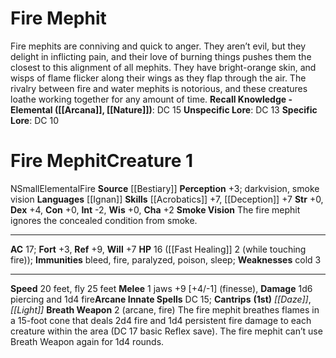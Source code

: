 ﻿---
ac: '17'
alignment: N
all_resistance: null
burrow_speed: null
charisma: '+2'
climb_speed: null
constitution: '+0'
creature_ability:
- Breath Weapon
- Smoke Vision
creature_family: '[[DATABASE/monsterfamily/Elemental, Mephit|Elemental, Mephit]]'
description: "Fire mephits are conniving and quick to anger. They aren\u2019t evil,\
  \ but they delight in inflicting pain, and their love of burning things pushes them\
  \ the closest to this alignment of all mephits. They have bright-orange skin, and\
  \ wisps of flame flicker along their wings as they flap through the air. The rivalry\
  \ between fire and water mephits is notorious, and these creatures loathe working\
  \ together for any amount of time.<br/><br/><b><u>Recall Knowledge - Elemental</u>\
  \ ( [[DATABASE/skill/Arcana|Arcana]] , [[DATABASE/skill/Nature|Nature]] )</b>: DC\
  \ 15<br/><b><u>Unspecific Lore</u></b>: DC 13<br/><b><u>Specific Lore</u></b>: DC\
  \ 10"
dexterity: '+4'
element: Fire
fly_speed: '25'
fortitude: '+3'
hardness: null
hp: 16 ( fast healing 2 (while touching fire))
id: '194'
immunity:
- bleed
- fire
- paralyzed
- poison
- sleep
intelligence: '-2'
land_speed: '20'
language:
- '[[DATABASE/language/Ignan|Ignan]]'
level: '1'
max_speed: '25'
name: Fire Mephit
perception: '+3'
rarity: Common
reflex: '+9'
resistance: null
rus_type_level: null
school: null
sense:
- darkvision
- smoke vision
size: Small
skill:
- '[[DATABASE/skill/Acrobatics|Acrobatics]] +7'
- '[[DATABASE/skill/Deception|Deception]] +7'
source: '[[DATABASE/source/Bestiary|Bestiary]]'
speed:
- 20 feet
- fly 25 feet
spell:
- '[[DATABASE/spell/Daze|Daze]]'
- '[[DATABASE/spell/Light|Light]]'
strength: '+0'
strength_req: '0'
strongest_save:
- Reflex
swim_speed: null
trait:
- '[[DATABASE/trait/Elemental|Elemental]]'
- '[[DATABASE/trait/Fire|Fire]]'
type: Creature
vision: Darkvision
weakest_save:
- Fortitude
weakness:
- cold 3
will: '+7'
wisdom: '+0'

---
# Fire Mephit

Fire mephits are conniving and quick to anger. They aren’t evil, but they delight in inflicting pain, and their love of burning things pushes them the closest to this alignment of all mephits. They have bright-orange skin, and wisps of flame flicker along their wings as they flap through the air. The rivalry between fire and water mephits is notorious, and these creatures loathe working together for any amount of time.
**Recall Knowledge - Elemental ([[Arcana]], [[Nature]])**: DC 15
**Unspecific Lore**: DC 13
**Specific Lore**: DC 10

# Fire Mephit<span class="item-type">Creature 1</span>

<span class="trait-alignment item-trait">N</span><span class="trait-size item-trait">Small</span><span class="item-trait">Elemental</span><span class="item-trait">Fire</span>
**Source** [[Bestiary]]
**Perception** +3; darkvision, smoke vision
**Languages** [[Ignan]]
**Skills** [[Acrobatics]] +7, [[Deception]] +7
**Str** +0, **Dex** +4, **Con** +0, **Int** -2, **Wis** +0, **Cha** +2
**Smoke Vision** The fire mephit ignores the concealed condition from smoke.

---
**AC** 17; **Fort** +3, **Ref** +9, **Will** +7
**HP** 16 ([[Fast Healing]] 2 (while touching fire)); **Immunities** bleed, fire, paralyzed, poison, sleep; **Weaknesses** cold 3

---
**Speed** 20 feet, fly 25 feet
<span class="in-box-ability">**Melee** <span class="action-icon">1</span> jaws +9 [+4/-1] (finesse), **Damage** 1d6 piercing and 1d4 fire</span>**Arcane Innate Spells** DC 15; **Cantrips** **(1st)** _[[Daze]]_, _[[Light]]_
<span class="in-box-ability">**Breath Weapon** <span class="action-icon">2</span> (arcane, fire) The fire mephit breathes flames in a 15-foot cone that deals 2d4 fire and 1d4 persistent fire damage to each creature within the area (DC 17 basic Reflex save). The fire mephit can’t use Breath Weapon again for 1d4 rounds.</span>